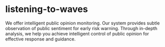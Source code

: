 # listening-to-waves
We offer intelligent public opinion monitoring. Our system provides subtle observation of public sentiment for early risk warning. Through in-depth analysis, we help you achieve intelligent control of public opinion for effective response and guidance.
